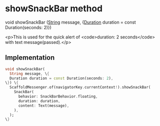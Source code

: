


# showSnackBar method








void showSnackBar
([String](https:api.flutter.dev/flutter/dart-core/String-class.html) message, \{[Duration](https:api.flutter.dev/flutter/dart-core/Duration-class.html) duration = const Duration(seconds: 2)\})





\<p\>This is used for the quick alert of \<code\>duration: 2 seconds\</code\> with text message(passed).\</p\>



## Implementation

```dart
void showSnackBar(
  String message, \{
  Duration duration = const Duration(seconds: 2),
\}) \{
  ScaffoldMessenger.of(navigatorKey.currentContext!).showSnackBar(
    SnackBar(
      behavior: SnackBarBehavior.floating,
      duration: duration,
      content: Text(message),
    ),
  );
\}
```







